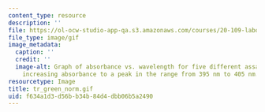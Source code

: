 ```yaml
---
content_type: resource
description: ''
file: https://ol-ocw-studio-app-qa.s3.amazonaws.com/courses/20-109-laboratory-fundamentals-in-biological-engineering-spring-2010/f634a1d3d56bb34b84d4dbb06b5a2490_tr_green_norm.gif
file_type: image/gif
image_metadata:
  caption: ''
  credit: ''
  image-alt: Graph of absorbance vs. wavelength for five different assays, showing
    increasing absorbance to a peak in the range from 395 nm to 405 nm.
resourcetype: Image
title: tr_green_norm.gif
uid: f634a1d3-d56b-b34b-84d4-dbb06b5a2490
---
```

